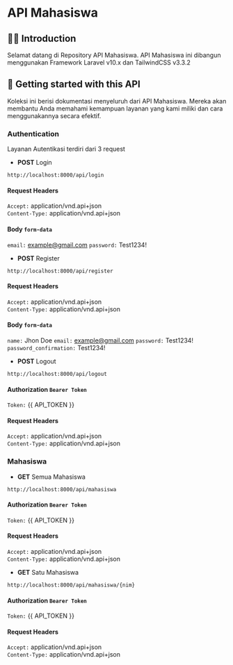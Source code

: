 # API Mahasiswa

## 👋🏻 Introduction
Selamat datang di Repository API Mahasiswa. API Mahasiswa ini dibangun menggunakan Framework Laravel v10.x dan TailwindCSS v3.3.2

## 🚀 Getting started with this API
Koleksi ini berisi dokumentasi menyeluruh dari API Mahasiswa. Mereka akan membantu Anda memahami kemampuan layanan yang kami miliki dan cara menggunakannya secara efektif.

### Authentication
Layanan Autentikasi terdiri dari 3 request

- **POST** Login
``` url
http://localhost:8000/api/login
```
   #### Request Headers
   `Accept:` application/vnd.api+json  
   `Content-Type:` application/vnd.api+json  
   #### Body `form-data`
   `email:` example@gmail.com
   `password:` Test1234!
   
- **POST** Register
``` url
http://localhost:8000/api/register
```
   #### Request Headers
   `Accept:` application/vnd.api+json  
   `Content-Type:` application/vnd.api+json  
   #### Body `form-data`
   `name:` Jhon Doe
   `email:` example@gmail.com
   `password:` Test1234!
   `password_confirmation:` Test1234!
   
 - **POST** Logout
``` url
http://localhost:8000/api/logout
```
   #### Authorization `Bearer Token`
   `Token:` {{ API_TOKEN }} 
   #### Request Headers
   `Accept:` application/vnd.api+json  
   `Content-Type:` application/vnd.api+json 
  

### Mahasiswa
- **GET** Semua Mahasiswa
``` url
http://localhost:8000/api/mahasiswa
```
   #### Authorization `Bearer Token`
   `Token:` {{ API_TOKEN }} 
   #### Request Headers
   `Accept:` application/vnd.api+json  
   `Content-Type:` application/vnd.api+json
   
- **GET** Satu Mahasiswa
``` url
http://localhost:8000/api/mahasiswa/{nim}
```
   #### Authorization `Bearer Token`
   `Token:` {{ API_TOKEN }} 
   #### Request Headers
   `Accept:` application/vnd.api+json  
   `Content-Type:` application/vnd.api+json
